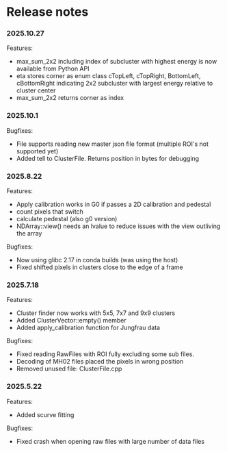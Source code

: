 # Release notes

### 2025.10.27

Features: 

- max_sum_2x2 including index of subcluster with highest energy is now available from Python API 
- eta stores corner as enum class cTopLeft, cTopRight, BottomLeft, cBottomRight indicating 2x2 subcluster with largest energy relative to cluster center 
- max_sum_2x2 returns corner as index

### 2025.10.1

Bugfixes: 

- File supports reading new master json file format (multiple ROI's not supported yet)
- Added tell to ClusterFile. Returns position in bytes for debugging

### 2025.8.22

Features:

- Apply calibration works in G0 if passes a 2D calibration and pedestal
- count pixels that switch
- calculate pedestal (also g0 version)
- NDArray::view() needs an lvalue to reduce issues with the view outliving the array


Bugfixes:

- Now using glibc 2.17 in conda builds (was using the host)
- Fixed shifted pixels in clusters close to the edge of a frame

### 2025.7.18

Features:

- Cluster finder now works with 5x5, 7x7 and 9x9 clusters
- Added ClusterVector::empty() member
- Added apply_calibration function for Jungfrau data

Bugfixes:
- Fixed reading RawFiles with ROI fully excluding some sub files. 
- Decoding of MH02 files placed the pixels in wrong position
- Removed unused file: ClusterFile.cpp 


### 2025.5.22

Features:

- Added scurve fitting

Bugfixes:

- Fixed crash when opening raw files with large number of data files







